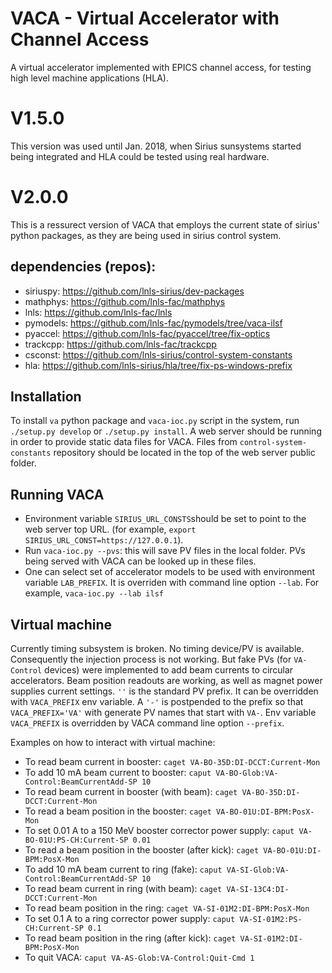 # VACA - Virtual Accelerator with Channel Access

A virtual accelerator implemented with EPICS channel access, for testing high level machine applications (HLA).

# V1.5.0

This version was used until Jan. 2018, when Sirius sunsystems started being integrated and HLA could be tested using real hardware.

# V2.0.0

This is a ressurect version of VACA that employs the current state of sirius' python packages, as they are being used in sirius control system.

## dependencies (repos):

 - siriuspy: https://github.com/lnls-sirius/dev-packages
 - mathphys: https://github.com/lnls-fac/mathphys
 - lnls:     https://github.com/lnls-fac/lnls
 - pymodels: https://github.com/lnls-fac/pymodels/tree/vaca-ilsf
 - pyaccel:  https://github.com/lnls-fac/pyaccel/tree/fix-optics
 - trackcpp: https://github.com/lnls-fac/trackcpp
 - csconst:  https://github.com/lnls-sirius/control-system-constants
 - hla:      https://github.com/lnls-sirius/hla/tree/fix-ps-windows-prefix   

## Installation

To install `va` python package and `vaca-ioc.py` script in the system, run `./setup.py develop` or `./setup.py install`. A web server should be running in order to provide static data files for VACA. Files from `control-system-constants` repository should be located in the top of the web server public folder.

## Running VACA

- Environment variable `SIRIUS_URL_CONSTS`should be set to point to the web server top URL. (for example, `export SIRIUS_URL_CONST=https://127.0.0.1`).
- Run `vaca-ioc.py --pvs`: this will save PV files in the local folder. PVs being served with VACA can be looked up in these files.
- One can select set of accelerator models to be used with environment variable `LAB_PREFIX`. It is overriden with command line option `--lab`. For example,  `vaca-ioc.py --lab ilsf`

## Virtual machine

Currently timing subsystem is broken. No timing device/PV is available. Consequently the injection process is not working. But fake PVs (for `VA-Control` devices) were implemented to add beam currents to circular accelerators. Beam position readouts are working, as well as magnet power supplies current settings.
`''` is the standard PV prefix. It can be overridden with `VACA_PREFIX` env variable. A `'-'` is postpended to the prefix so that `VACA_PREFIX='VA'` with generate PV names that start with `VA-`. Env variable `VACA_PREFIX` is overridden by VACA command line option `--prefix`.

Examples on how to interact with virtual machine:

- To read beam current in booster: `caget VA-BO-35D:DI-DCCT:Current-Mon`
- To add 10 mA beam current to booster: `caput VA-BO-Glob:VA-Control:BeamCurrentAdd-SP 10`
- To read beam current in booster (with beam): `caget VA-BO-35D:DI-DCCT:Current-Mon`
- To read a beam position in the booster: `caget VA-BO-01U:DI-BPM:PosX-Mon`
- To set 0.01 A to a 150 MeV booster corrector power supply: `caput VA-BO-01U:PS-CH:Current-SP 0.01`
- To read a beam position in the booster (after kick): `caget VA-BO-01U:DI-BPM:PosX-Mon`
- To add 10 mA beam current to ring (fake): `caput VA-SI-Glob:VA-Control:BeamCurrentAdd-SP 10`
- To read beam current in ring (with beam): `caget VA-SI-13C4:DI-DCCT:Current-Mon`
- To read beam position in the ring: `caget VA-SI-01M2:DI-BPM:PosX-Mon`
- To set 0.1 A to a ring corrector power supply: `caput VA-SI-01M2:PS-CH:Current-SP 0.1`
- To read beam position in the ring (after kick): `caget VA-SI-01M2:DI-BPM:PosX-Mon`
- To quit VACA: `caput VA-AS-Glob:VA-Control:Quit-Cmd 1`

